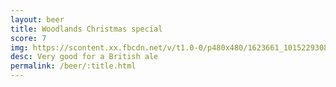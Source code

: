 ```yaml
---
layout: beer
title: Woodlands Christmas special
score: 7
img: https://scontent.xx.fbcdn.net/v/t1.0-0/p480x480/1623661_10152293086658745_850862784_n.jpg?oh=227ed57ef89733da62861f3884c5c0af&oe=58D24577
desc: Very good for a British ale
permalink: /beer/:title.html
---
```

